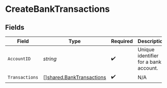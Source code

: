 # CreateBankTransactions


## Fields

| Field                                                                       | Type                                                                        | Required                                                                    | Description                                                                 | Example                                                                     |
| --------------------------------------------------------------------------- | --------------------------------------------------------------------------- | --------------------------------------------------------------------------- | --------------------------------------------------------------------------- | --------------------------------------------------------------------------- |
| `AccountID`                                                                 | *string*                                                                    | :heavy_check_mark:                                                          | Unique identifier for a bank account.                                       | 13d946f0-c5d5-42bc-b092-97ece17923ab                                        |
| `Transactions`                                                              | [][shared.BankTransactions](../../../pkg/models/shared/banktransactions.md) | :heavy_check_mark:                                                          | N/A                                                                         |                                                                             |
